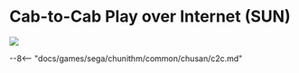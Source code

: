 # Cab-to-Cab Play over Internet (SUN)
<img class="header-logo" src="/img/sega/chunithm/sun/logo.png">

--8<-- "docs/games/sega/chunithm/common/chusan/c2c.md"
